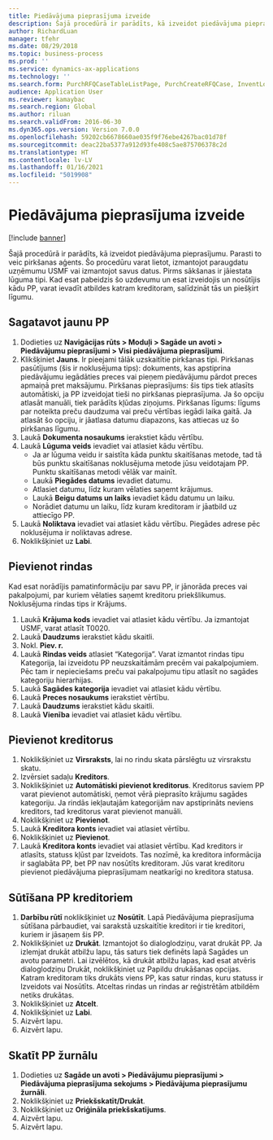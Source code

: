 ```yaml
---
title: Piedāvājuma pieprasījuma izveide
description: Šajā procedūrā ir parādīts, kā izveidot piedāvājuma pieprasījumu.
author: RichardLuan
manager: tfehr
ms.date: 08/29/2018
ms.topic: business-process
ms.prod: ''
ms.service: dynamics-ax-applications
ms.technology: ''
ms.search.form: PurchRFQCaseTableListPage, PurchCreateRFQCase, InventLocationIdLookup, PurchRFQCaseTable, InventItemIdLookupSimple, EcoResCategorySingleLookup, UnitOfMeasureLookup, PurchRFQEditLines, PurchRFQEditLinesPrintOptions, VendRFQJournal, SrsReportViewerForm
audience: Application User
ms.reviewer: kamaybac
ms.search.region: Global
ms.author: riluan
ms.search.validFrom: 2016-06-30
ms.dyn365.ops.version: Version 7.0.0
ms.openlocfilehash: 59202cb6678660ae035f9f76ebe4267bac01d78f
ms.sourcegitcommit: deac22ba5377a912d93fe408c5ae875706378c2d
ms.translationtype: HT
ms.contentlocale: lv-LV
ms.lasthandoff: 01/16/2021
ms.locfileid: "5019908"
---
```

# <a name="create-a-request-for-quotation"></a>Piedāvājuma pieprasījuma izveide

[!include [banner](../../includes/banner.md)]

Šajā procedūrā ir parādīts, kā izveidot piedāvājuma pieprasījumu. Parasti to veic pirkšanas aģents. Šo procedūru varat lietot, izmantojot paraugdatu uzņēmumu USMF vai izmantojot savus datus. Pirms sākšanas ir jāiestata lūguma tipi. Kad esat pabeidzis šo uzdevumu un esat izveidojis un nosūtījis kādu PP, varat ievadīt atbildes katram kreditoram, salīdzināt tās un piešķirt līgumu.


## <a name="prepare-a-new-rfq"></a>Sagatavot jaunu PP
1. Dodieties uz **Navigācijas rūts > Moduļi > Sagāde un avoti > Piedāvājumu pieprasījumi > Visi piedāvājuma pieprasījumi**.
2. Klikšķiniet **Jauns**.
    Ir pieejami tālāk uzskaitītie pirkšanas tipi. Pirkšanas pasūtījums (šis ir noklusējuma tips): dokuments, kas apstiprina piedāvājumu iegādāties preces vai pieņem piedāvājumu pārdot preces apmaiņā pret maksājumu. Pirkšanas pieprasījums: šis tips tiek atlasīts automātiski, ja PP izveidojat tieši no pirkšanas pieprasījuma. Ja šo opciju atlasāt manuāli, tiek parādīts kļūdas ziņojums. Pirkšanas līgums: līgums par noteikta preču daudzuma vai preču vērtības iegādi laika gaitā. Ja atlasāt šo opciju, ir jāatlasa datumu diapazons, kas attiecas uz šo pirkšanas līgumu.  
3. Laukā **Dokumenta nosaukums** ierakstiet kādu vērtību.
4. Laukā **Lūguma veids** ievadiet vai atlasiet kādu vērtību.
    + Ja ar lūguma veidu ir saistīta kāda punktu skaitīšanas metode, tad tā būs punktu skaitīšanas noklusējuma metode jūsu veidotajam PP. Punktu skaitīšanas metodi vēlāk var mainīt.  
    + Laukā **Piegādes datums** ievadiet datumu.  
    + Atlasiet datumu, līdz kuram vēlaties saņemt krājumus.  
    + Laukā **Beigu datums un laiks** ievadiet kādu datumu un laiku.  
    + Norādiet datumu un laiku, līdz kuram kreditoram ir jāatbild uz attiecīgo PP.  
5. Laukā **Noliktava** ievadiet vai atlasiet kādu vērtību. Piegādes adrese pēc noklusējuma ir noliktavas adrese.  
6. Noklikšķiniet uz **Labi**.

## <a name="add-lines"></a>Pievienot rindas

Kad esat norādījis pamatinformāciju par savu PP, ir jānorāda preces vai pakalpojumi, par kuriem vēlaties saņemt kreditoru priekšlikumus. Noklusējuma rindas tips ir Krājums.

1. Laukā **Krājuma kods** ievadiet vai atlasiet kādu vērtību. Ja izmantojat USMF, varat atlasīt T0020.  
2. Laukā **Daudzums** ierakstiet kādu skaitli.
3. Nokl. **Piev. r.**
4. Laukā **Rindas veids** atlasiet “Kategorija”. Varat izmantot rindas tipu Kategorija, lai izveidotu PP neuzskaitāmām precēm vai pakalpojumiem. Pēc tam ir nepieciešams preču vai pakalpojumu tipu atlasīt no sagādes kategoriju hierarhijas.  
5. Laukā **Sagādes kategorija** ievadiet vai atlasiet kādu vērtību.
6. Laukā **Preces nosaukums** ierakstiet vērtību.
7. Laukā **Daudzums** ierakstiet kādu skaitli.
8. Laukā **Vienība** ievadiet vai atlasiet kādu vērtību.

## <a name="add-vendors"></a>Pievienot kreditorus
1. Noklikšķiniet uz **Virsraksts**, lai no rindu skata pārslēgtu uz virsrakstu skatu. 
2. Izvērsiet sadaļu **Kreditors**.
3. Noklikšķiniet uz **Automātiski pievienot kreditorus**. Kreditorus saviem PP varat pievienot automātiski, ņemot vērā pieprasīto krājumu sagādes kategoriju. Ja rindās iekļautajām kategorijām nav apstiprināts neviens kreditors, tad kreditorus varat pievienot manuāli.  
4. Noklikšķiniet uz **Pievienot**.
5. Laukā **Kreditora konts** ievadiet vai atlasiet vērtību.
6. Noklikšķiniet uz **Pievienot**.
7. Laukā **Kreditora konts** ievadiet vai atlasiet vērtību. Kad kreditors ir atlasīts, statuss kļūst par Izveidots. Tas nozīmē, ka kreditora informācija ir saglabāta PP, bet PP nav nosūtīts kreditoram. Jūs varat kreditoru pievienot piedāvājuma pieprasījumam neatkarīgi no kreditora statusa.  

## <a name="send-the-rfq-to-vendors"></a>Sūtīšana PP kreditoriem
1. **Darbību rūtī** noklikšķiniet uz **Nosūtīt**. Lapā Piedāvājuma pieprasījuma sūtīšana pārbaudiet, vai sarakstā uzskaitītie kreditori ir tie kreditori, kuriem ir jāsaņem šis PP.  
2. Noklikšķiniet uz **Drukāt**. Izmantojot šo dialoglodziņu, varat drukāt PP. Ja izlemjat drukāt atbilžu lapu, tās saturs tiek definēts lapā Sagādes un avotu parametri. Lai izvēlētos, kā drukāt atbilžu lapas, kad esat atvēris dialoglodziņu Drukāt, noklikšķiniet uz Papildu drukāšanas opcijas. Katram kreditoram tiks drukāts viens PP, kas satur rindas, kuru statuss ir Izveidots vai Nosūtīts. Atceltas rindas un rindas ar reģistrētām atbildēm netiks drukātas.   
3. Noklikšķiniet uz **Atcelt**.
4. Noklikšķiniet uz **Labi**.
5. Aizvērt lapu.
6. Aizvērt lapu.

## <a name="view-the-rfq-journal"></a>Skatīt PP žurnālu
1. Dodieties uz **Sagāde un avoti > Piedāvājumu pieprasījumi > Piedāvājuma pieprasījuma sekojums > Piedāvājuma pieprasījumu žurnāli**.
2. Noklikšķiniet uz **Priekšskatīt/Drukāt**.
3. Noklikšķiniet uz **Oriģināla priekšskatījums**.
4. Aizvērt lapu.
5. Aizvērt lapu.

